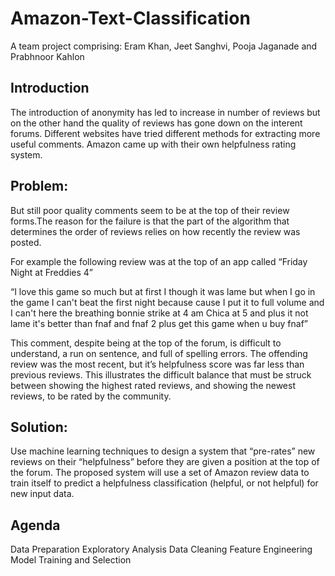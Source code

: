 <h1>Amazon-Text-Classification</h1>

A team project comprising:
Eram Khan,
Jeet Sanghvi,
Pooja Jaganade and
Prabhnoor Kahlon

<h2>Introduction</h2>
The introduction of anonymity has led to increase in number of reviews but on the other hand the quality of reviews has gone down on the interent forums. Different websites have tried different methods for extracting more useful comments. Amazon came up with their own helpfulness rating system.

<h2>Problem:</h2>
But still poor quality comments seem to be at the top of their review forms.The reason for the failure is that the part of the algorithm that determines the order of reviews relies on how recently the review was posted.

For example the following review was at the top of an app called “Friday Night at Freddies 4”

“I love this game so much but at first I though it was lame but when I go in the game I can't beat the first night because cause I put it to full volume and I can't here the breathing bonnie strike at 4 am Chica at 5 and plus it not lame it's better than fnaf and fnaf 2 plus get this game when u buy fnaf”

This comment, despite being at the top of the forum, is difficult to understand, a run on sentence, and full of spelling errors. The offending review was the most recent, but it’s helpfulness score was far less than previous reviews. This illustrates the difficult balance that must be struck between showing the highest rated reviews, and showing the newest reviews, to be rated by the community.

<h2>Solution:</h2>
Use machine learning techniques to design a system that “pre-rates” new reviews on their “helpfulness” before they are given a position at the top of the forum. The proposed system will use a set of Amazon review data to train itself to predict a helpfulness classification (helpful, or not helpful) for new input data.

<h2>Agenda</h2>
Data Preparation
Exploratory Analysis
Data Cleaning
Feature Engineering
Model Training and Selection
